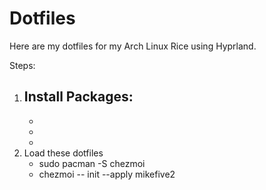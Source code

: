 # Dotfiles

Here are my dotfiles for my Arch Linux Rice using Hyprland.

Steps:
1. Install Packages:
    - 
    -
    -
    -
2. Load these dotfiles
    - sudo pacman -S chezmoi
    - chezmoi -- init --apply mikefive2


